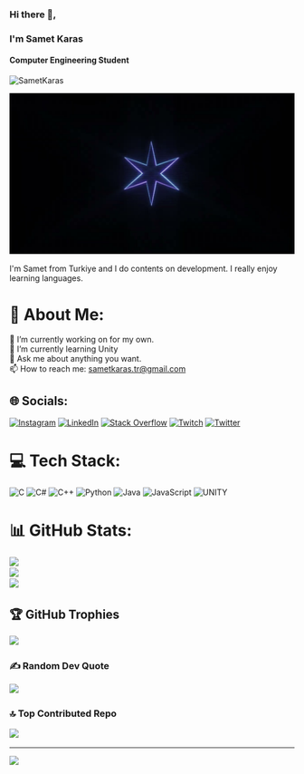 ### Hi there 👋,
### I'm Samet Karas                                                                                                                                            
#### Computer Engineering Student

<p align="left"> <img src="https://komarev.com/ghpvc/?username=SametKaras&label=Profile%20views&color=0e75b6&style=flat" alt="SametKaras" /> </p>


![Computer Engineering Student](https://github.com/SametKaras/SametKaras/blob/9188881d77ed5f31854d81378ff74fe4f3c1d309/romantik.png)

I'm Samet from Turkiye and I do contents on development. I really enjoy learning languages.

# 💫 About Me:
🔭 I’m currently working on for my own.<br>🌱 I’m currently learning Unity<br>💬 Ask me about anything you want.<br>📫 How to reach me: sametkaras.tr@gmail.com


## 🌐 Socials:
[![Instagram](https://img.shields.io/badge/Instagram-%23E4405F.svg?logo=Instagram&logoColor=white)](https://instagram.com/samet_karas) [![LinkedIn](https://img.shields.io/badge/LinkedIn-%230077B5.svg?logo=linkedin&logoColor=white)](https://linkedin.com/in/sametkaras) [![Stack Overflow](https://img.shields.io/badge/-Stackoverflow-FE7A16?logo=stack-overflow&logoColor=white)](https://stackoverflow.com/users/21562750) [![Twitch](https://img.shields.io/badge/Twitch-%239146FF.svg?logo=Twitch&logoColor=white)](https://twitch.tv/vaveylafps) [![Twitter](https://img.shields.io/badge/Twitter-%231DA1F2.svg?logo=Twitter&logoColor=white)](https://twitter.com/vaveylafps) 

# 💻 Tech Stack:
![C](https://img.shields.io/badge/c-%2300599C.svg?style=flat&logo=c&logoColor=white) ![C#](https://img.shields.io/badge/c%23-%23239120.svg?style=flat&logo=c-sharp&logoColor=white) ![C++](https://img.shields.io/badge/c++-%2300599C.svg?style=flat&logo=c%2B%2B&logoColor=white) ![Python](https://img.shields.io/badge/python-3670A0?style=flat&logo=python&logoColor=ffdd54) ![Java](https://img.shields.io/badge/java-%23ED8B00.svg?style=flat&logo=java&logoColor=white) ![JavaScript](https://img.shields.io/badge/javascript-%23323330.svg?style=flat&logo=javascript&logoColor=%23F7DF1E) ![UNITY](https://img.shields.io/badge/Unity-%2320232a.svg?style=flat&logo=unity&logoColor=white)
# 📊 GitHub Stats:
![](https://github-readme-stats.vercel.app/api?username=SametKaras&theme=tokyonight&hide_border=false&include_all_commits=false&count_private=true)<br/>
![](https://github-readme-streak-stats.herokuapp.com/?user=SametKaras&theme=tokyonight&hide_border=false)<br/>
![](https://github-readme-stats.vercel.app/api/top-langs/?username=SametKaras&theme=tokyonight&hide_border=false&include_all_commits=false&count_private=true&layout=compact)

## 🏆 GitHub Trophies
![](https://github-profile-trophy.vercel.app/?username=SametKaras&theme=juicyfresh&no-frame=false&no-bg=false&margin-w=4)

### ✍️ Random Dev Quote
![](https://quotes-github-readme.vercel.app/api?type=horizontal&theme=radical)

### 🔝 Top Contributed Repo
![](https://github-contributor-stats.vercel.app/api?username=SametKaras&limit=5&theme=nord&combine_all_yearly_contributions=true)

---
[![](https://visitcount.itsvg.in/api?id=SametKaras&icon=1&color=12)](https://visitcount.itsvg.in)

<!-- Proudly created with GPRM ( https://gprm.itsvg.in ) -->

